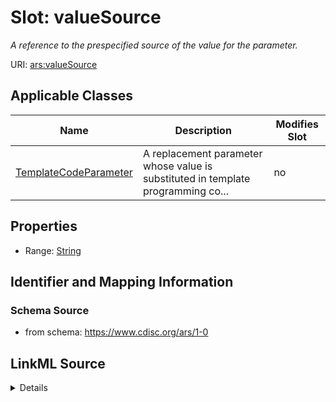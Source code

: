 # Slot: valueSource


_A reference to the prespecified source of the value for the parameter._



URI: [ars:valueSource](https://www.cdisc.org/ars/1-0/valueSource)



<!-- no inheritance hierarchy -->




## Applicable Classes

| Name | Description | Modifies Slot |
| --- | --- | --- |
[TemplateCodeParameter](TemplateCodeParameter.md) | A replacement parameter whose value is substituted in template programming co... |  no  |







## Properties

* Range: [String](String.md)





## Identifier and Mapping Information







### Schema Source


* from schema: https://www.cdisc.org/ars/1-0




## LinkML Source

<details>
```yaml
name: valueSource
description: A reference to the prespecified source of the value for the parameter.
from_schema: https://www.cdisc.org/ars/1-0
rank: 1000
alias: valueSource
domain_of:
- TemplateCodeParameter
range: string

```
</details>